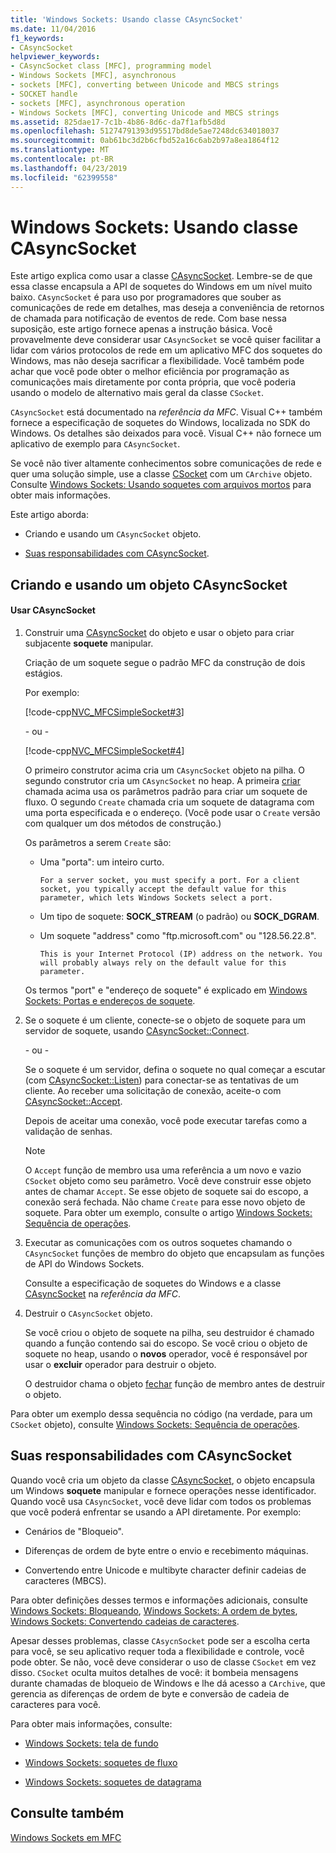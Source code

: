 ```yaml
---
title: 'Windows Sockets: Usando classe CAsyncSocket'
ms.date: 11/04/2016
f1_keywords:
- CAsyncSocket
helpviewer_keywords:
- CAsyncSocket class [MFC], programming model
- Windows Sockets [MFC], asynchronous
- sockets [MFC], converting between Unicode and MBCS strings
- SOCKET handle
- sockets [MFC], asynchronous operation
- Windows Sockets [MFC], converting Unicode and MBCS strings
ms.assetid: 825dae17-7c1b-4b86-8d6c-da7f1afb5d8d
ms.openlocfilehash: 51274791393d95517bd8de5ae7248dc634018037
ms.sourcegitcommit: 0ab61bc3d2b6cfbd52a16c6ab2b97a8ea1864f12
ms.translationtype: MT
ms.contentlocale: pt-BR
ms.lasthandoff: 04/23/2019
ms.locfileid: "62399558"
---
```

# <a name="windows-sockets-using-class-casyncsocket"></a>Windows Sockets: Usando classe CAsyncSocket

Este artigo explica como usar a classe [CAsyncSocket](../mfc/reference/casyncsocket-class.md). Lembre-se de que essa classe encapsula a API de soquetes do Windows em um nível muito baixo. `CAsyncSocket` é para uso por programadores que souber as comunicações de rede em detalhes, mas deseja a conveniência de retornos de chamada para notificação de eventos de rede. Com base nessa suposição, este artigo fornece apenas a instrução básica. Você provavelmente deve considerar usar `CAsyncSocket` se você quiser facilitar a lidar com vários protocolos de rede em um aplicativo MFC dos soquetes do Windows, mas não deseja sacrificar a flexibilidade. Você também pode achar que você pode obter o melhor eficiência por programação as comunicações mais diretamente por conta própria, que você poderia usando o modelo de alternativo mais geral da classe `CSocket`.

`CAsyncSocket` está documentado na *referência da MFC*. Visual C++ também fornece a especificação de soquetes do Windows, localizada no SDK do Windows. Os detalhes são deixados para você. Visual C++ não fornece um aplicativo de exemplo para `CAsyncSocket`.

Se você não tiver altamente conhecimentos sobre comunicações de rede e quer uma solução simple, use a classe [CSocket](../mfc/reference/csocket-class.md) com um `CArchive` objeto. Consulte [Windows Sockets: Usando soquetes com arquivos mortos](../mfc/windows-sockets-using-sockets-with-archives.md) para obter mais informações.

Este artigo aborda:

- Criando e usando um `CAsyncSocket` objeto.

- [Suas responsabilidades com CAsyncSocket](#_core_your_responsibilities_with_casyncsocket).

##  <a name="_core_creating_and_using_a_casyncsocket_object"></a> Criando e usando um objeto CAsyncSocket

#### <a name="to-use-casyncsocket"></a>Usar CAsyncSocket

1. Construir uma [CAsyncSocket](../mfc/reference/casyncsocket-class.md) do objeto e usar o objeto para criar subjacente **soquete** manipular.

   Criação de um soquete segue o padrão MFC da construção de dois estágios.

   Por exemplo:

   [!code-cpp[NVC_MFCSimpleSocket#3](../mfc/codesnippet/cpp/windows-sockets-using-class-casyncsocket_1.cpp)]

     - ou -

   [!code-cpp[NVC_MFCSimpleSocket#4](../mfc/codesnippet/cpp/windows-sockets-using-class-casyncsocket_2.cpp)]

   O primeiro construtor acima cria um `CAsyncSocket` objeto na pilha. O segundo construtor cria um `CAsyncSocket` no heap. A primeira [criar](../mfc/reference/casyncsocket-class.md#create) chamada acima usa os parâmetros padrão para criar um soquete de fluxo. O segundo `Create` chamada cria um soquete de datagrama com uma porta especificada e o endereço. (Você pode usar o `Create` versão com qualquer um dos métodos de construção.)

   Os parâmetros a serem `Create` são:

   - Uma "porta": um inteiro curto.

         For a server socket, you must specify a port. For a client socket, you typically accept the default value for this parameter, which lets Windows Sockets select a port.

   - Um tipo de soquete: **SOCK_STREAM** (o padrão) ou **SOCK_DGRAM**.

   - Um soquete "address" como "ftp.microsoft.com" ou "128.56.22.8".

         This is your Internet Protocol (IP) address on the network. You will probably always rely on the default value for this parameter.

   Os termos "port" e "endereço de soquete" é explicado em [Windows Sockets: Portas e endereços de soquete](../mfc/windows-sockets-ports-and-socket-addresses.md).

1. Se o soquete é um cliente, conecte-se o objeto de soquete para um servidor de soquete, usando [CAsyncSocket::Connect](../mfc/reference/casyncsocket-class.md#connect).

     - ou -

   Se o soquete é um servidor, defina o soquete no qual começar a escutar (com [CAsyncSocket::Listen](../mfc/reference/casyncsocket-class.md#listen)) para conectar-se as tentativas de um cliente. Ao receber uma solicitação de conexão, aceite-o com [CAsyncSocket::Accept](../mfc/reference/casyncsocket-class.md#accept).

   Depois de aceitar uma conexão, você pode executar tarefas como a validação de senhas.

    > [!NOTE]
    >  O `Accept` função de membro usa uma referência a um novo e vazio `CSocket` objeto como seu parâmetro. Você deve construir esse objeto antes de chamar `Accept`. Se esse objeto de soquete sai do escopo, a conexão será fechada. Não chame `Create` para esse novo objeto de soquete. Para obter um exemplo, consulte o artigo [Windows Sockets: Sequência de operações](../mfc/windows-sockets-sequence-of-operations.md).

1. Executar as comunicações com os outros soquetes chamando o `CAsyncSocket` funções de membro do objeto que encapsulam as funções de API do Windows Sockets.

   Consulte a especificação de soquetes do Windows e a classe [CAsyncSocket](../mfc/reference/casyncsocket-class.md) na *referência da MFC*.

1. Destruir o `CAsyncSocket` objeto.

   Se você criou o objeto de soquete na pilha, seu destruidor é chamado quando a função contendo sai do escopo. Se você criou o objeto de soquete no heap, usando o **novos** operador, você é responsável por usar o **excluir** operador para destruir o objeto.

   O destruidor chama o objeto [fechar](../mfc/reference/casyncsocket-class.md#close) função de membro antes de destruir o objeto.

Para obter um exemplo dessa sequência no código (na verdade, para um `CSocket` objeto), consulte [Windows Sockets: Sequência de operações](../mfc/windows-sockets-sequence-of-operations.md).

##  <a name="_core_your_responsibilities_with_casyncsocket"></a> Suas responsabilidades com CAsyncSocket

Quando você cria um objeto da classe [CAsyncSocket](../mfc/reference/casyncsocket-class.md), o objeto encapsula um Windows **soquete** manipular e fornece operações nesse identificador. Quando você usa `CAsyncSocket`, você deve lidar com todos os problemas que você poderá enfrentar se usando a API diretamente. Por exemplo:

- Cenários de "Bloqueio".

- Diferenças de ordem de byte entre o envio e recebimento máquinas.

- Convertendo entre Unicode e multibyte character definir cadeias de caracteres (MBCS).

Para obter definições desses termos e informações adicionais, consulte [Windows Sockets: Bloqueando](../mfc/windows-sockets-blocking.md), [Windows Sockets: A ordem de bytes](../mfc/windows-sockets-byte-ordering.md), [Windows Sockets: Convertendo cadeias de caracteres](../mfc/windows-sockets-converting-strings.md).

Apesar desses problemas, classe `CAsycnSocket` pode ser a escolha certa para você, se seu aplicativo requer toda a flexibilidade e controle, você pode obter. Se não, você deve considerar o uso de classe `CSocket` em vez disso. `CSocket` oculta muitos detalhes de você: it bombeia mensagens durante chamadas de bloqueio de Windows e lhe dá acesso a `CArchive`, que gerencia as diferenças de ordem de byte e conversão de cadeia de caracteres para você.

Para obter mais informações, consulte:

- [Windows Sockets: tela de fundo](../mfc/windows-sockets-background.md)

- [Windows Sockets: soquetes de fluxo](../mfc/windows-sockets-stream-sockets.md)

- [Windows Sockets: soquetes de datagrama](../mfc/windows-sockets-datagram-sockets.md)

## <a name="see-also"></a>Consulte também

[Windows Sockets em MFC](../mfc/windows-sockets-in-mfc.md)
